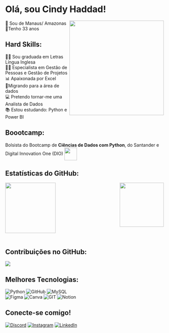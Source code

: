 # Olá, sou Cindy Haddad! 

<img align="right" height="300em" src="https://github.com/cindyhaddad/Ola-Mundo/assets/144475602/eb5fce26-bc0a-4305-9a36-853ba489e226.png"/>

📍 Sou de Manaus/ Amazonas<br>  🎈Tenho 33 anos<br> 

## Hard Skills:
👩‍🎓 Sou graduada em Letras Língua Inglesa <br> 👩‍🎓 Especialista em Gestão de Pessoas e Gestão de Projetos <br> 📊 Apaixonada por Excel<br>  🌱Migrando para a área de dados <br> 💻 Pretendo tornar-me uma Analista de Dados<br> 📚 Estou estudando: Python e Power BI 

## Boootcamp: 
Bolsista do Bootcamp de **Ciências de Dados com Python**, do  Santander e Digital Innovation One (DIO)
    <a href="https://www.dio.me/">
     <img align="center" width="40px" src="https://hermes.digitalinnovation.one/assets/diome/logo-minimized.png"></a>
    <span>  </span>
    
</h1>

## Estatísticas do GitHub: 

 <div> 
  <img  height="160em" src="https://github-readme-stats.vercel.app/api?username=CindyHaddad&show_icons=true&theme=merko&include_all_commits=true&count_private=true"/>
  <img align="right" height="140em" src="https://github-readme-stats.vercel.app/api/top-langs/?username=CindyHaddad&layout=compact&langs_count=16&theme=merko"/> <br>
     
  </div>
<br>


## Contribuições no GitHub:
![](https://github-readme-streak-stats.herokuapp.com/?user=cindyhaddad&theme=merko&hide_border=false)<br/>


## Melhores Tecnologias:
![Python](https://img.shields.io/badge/python-3670A0?style=plastic&logo=python&logoColor=ffdd54) 
![GitHub](https://img.shields.io/badge/GitHub-%23121011.svg?style=plastic&logo=github&logoColor=white)
![MySQL](https://img.shields.io/badge/mysql-%2300f.svg?style=plastic&logo=mysql&logoColor=white) 	
![Figma](https://img.shields.io/badge/figma-%23F24E1E.svg?style=plastic&logo=figma&logoColor=white) 
![Canva](https://img.shields.io/badge/Canva-%2300C4CC.svg?style=plastic&logo=Canva&logoColor=white) 
![GIT](https://img.shields.io/badge/Git-fc6d26?style=plastic&logo=git&logoColor=white) 
![Notion](https://img.shields.io/badge/Notion-%23000000.svg?style=plastic&logo=notion&logoColor=white)

## Conecte-se comigo!
[![Discord](https://img.shields.io/badge/Discord-%237289DA.svg?logo=discord&logoColor=white)](https://discord.gg/cindyhaddad) 
[![Instagram](https://img.shields.io/badge/Instagram-%23E4405F.svg?logo=Instagram&logoColor=white)](https://instagram.com/haddad.solucoes) 
[![LinkedIn](https://img.shields.io/badge/LinkedIn-%230077B5.svg?logo=linkedin&logoColor=white)](https://linkedin.com/in/cindy-haddad07) 